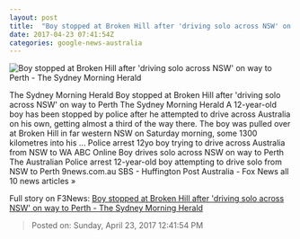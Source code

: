 ```yaml
---
layout: post
title:  "Boy stopped at Broken Hill after 'driving solo across NSW' on way to Perth - The Sydney Morning Herald"
date: 2017-04-23 07:41:54Z
categories: google-news-australia
---
```


![Boy stopped at Broken Hill after 'driving solo across NSW' on way to Perth - The Sydney Morning Herald](http://www.smh.com.au/content/dam/images/g/k/w/u/9/x/image.related.articleLeadwide.620x349.gvqqke.png/1492933028895.jpg)

The Sydney Morning Herald Boy stopped at Broken Hill after 'driving solo across NSW' on way to Perth The Sydney Morning Herald A 12-year-old boy has been stopped by police after he attempted to drive across Australia on his own, getting almost a third of the way there. The boy was pulled over at Broken Hill in far western NSW on Saturday morning, some 1300 kilometres into his ... Police arrest 12yo boy trying to drive across Australia from NSW to WA ABC Online Boy drives solo across NSW on way to Perth The Australian Police arrest 12-year-old boy attempting to drive solo from NSW to Perth 9news.com.au SBS - Huffington Post Australia - Fox News all 10 news articles »


Full story on F3News: [Boy stopped at Broken Hill after 'driving solo across NSW' on way to Perth - The Sydney Morning Herald](http://www.f3nws.com/n/kDVNmE)

> Posted on: Sunday, April 23, 2017 12:41:54 PM
